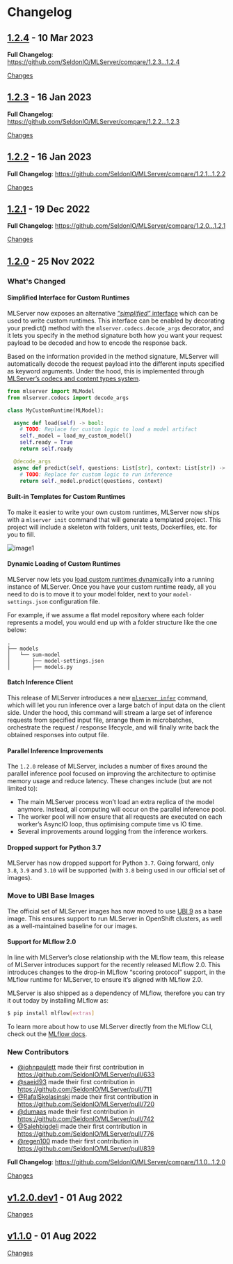# Changelog

<a name="1.2.4"></a>

## [1.2.4](https://github.com/SeldonIO/MLServer/releases/tag/1.2.4) - 10 Mar 2023

<!-- Release notes generated using configuration in .github/release.yml at 1.2.4 -->

**Full Changelog**: https://github.com/SeldonIO/MLServer/compare/1.2.3...1.2.4

[Changes][1.2.4]

<a name="1.2.3"></a>

## [1.2.3](https://github.com/SeldonIO/MLServer/releases/tag/1.2.3) - 16 Jan 2023

<!-- Release notes generated using configuration in .github/release.yml at 1.2.3 -->

**Full Changelog**: https://github.com/SeldonIO/MLServer/compare/1.2.2...1.2.3

[Changes][1.2.3]

<a name="1.2.2"></a>

## [1.2.2](https://github.com/SeldonIO/MLServer/releases/tag/1.2.2) - 16 Jan 2023

<!-- Release notes generated using configuration in .github/release.yml at 1.2.2 -->

**Full Changelog**: https://github.com/SeldonIO/MLServer/compare/1.2.1...1.2.2

[Changes][1.2.2]

<a name="1.2.1"></a>

## [1.2.1](https://github.com/SeldonIO/MLServer/releases/tag/1.2.1) - 19 Dec 2022

<!-- Release notes generated using configuration in .github/release.yml at 1.2.1 -->

**Full Changelog**: https://github.com/SeldonIO/MLServer/compare/1.2.0...1.2.1

[Changes][1.2.1]

<a name="1.2.0"></a>

## [1.2.0](https://github.com/SeldonIO/MLServer/releases/tag/1.2.0) - 25 Nov 2022

<!-- Release notes generated using configuration in .github/release.yml at 1.2.0 -->

### What's Changed

#### Simplified Interface for Custom Runtimes

MLServer now exposes an alternative [_“simplified”_ interface](https://mlserver.readthedocs.io/en/latest/user-guide/custom.html#simplified-interface) which can be used to write custom runtimes. This interface can be enabled by decorating your predict() method with the `mlserver.codecs.decode_args` decorator, and it lets you specify in the method signature both how you want your request payload to be decoded and how to encode the response back.

Based on the information provided in the method signature, MLServer will automatically decode the request payload into the different inputs specified as keyword arguments. Under the hood, this is implemented through [MLServer’s codecs and content types system](https://mlserver.readthedocs.io/en/latest/user-guide/content-type.html).

```python
from mlserver import MLModel
from mlserver.codecs import decode_args

class MyCustomRuntime(MLModel):

  async def load(self) -> bool:
    # TODO: Replace for custom logic to load a model artifact
    self._model = load_my_custom_model()
    self.ready = True
    return self.ready

  @decode_args
  async def predict(self, questions: List[str], context: List[str]) -> np.ndarray:
    # TODO: Replace for custom logic to run inference
    return self._model.predict(questions, context)
```

#### Built-in Templates for Custom Runtimes

To make it easier to write your own custom runtimes, MLServer now ships with a `mlserver init` command that will generate a templated project. This project will include a skeleton with folders, unit tests, Dockerfiles, etc. for you to fill.

![image1](https://user-images.githubusercontent.com/1577620/203810614-f4daa32e-8b1d-4bea-9b02-959b1d054596.gif)

#### Dynamic Loading of Custom Runtimes

MLServer now lets you [load custom runtimes dynamically](https://mlserver.readthedocs.io/en/latest/user-guide/custom.html#loading-a-custom-mlserver-runtime) into a running instance of MLServer. Once you have your custom runtime ready, all you need to do is to move it to your model folder, next to your `model-settings.json` configuration file.

For example, if we assume a flat model repository where each folder represents a model, you would end up with a folder structure like the one below:

```
.
├── models
│   └── sum-model
│       ├── model-settings.json
│       ├── models.py
```

#### Batch Inference Client

This release of MLServer introduces a new [`mlserver infer`](https://mlserver.readthedocs.io/en/latest/reference/cli.html#mlserver-infer) command, which will let you run inference over a large batch of input data on the client side. Under the hood, this command will stream a large set of inference requests from specified input file, arrange them in microbatches, orchestrate the request / response lifecycle, and will finally write back the obtained responses into output file.

#### Parallel Inference Improvements

The `1.2.0` release of MLServer, includes a number of fixes around the parallel inference pool focused on improving the architecture to optimise memory usage and reduce latency. These changes include (but are not limited to):

- The main MLServer process won’t load an extra replica of the model anymore. Instead, all computing will occur on the parallel inference pool.
- The worker pool will now ensure that all requests are executed on each worker’s AsyncIO loop, thus optimising compute time vs IO time.
- Several improvements around logging from the inference workers.

#### Dropped support for Python 3.7

MLServer has now dropped support for Python `3.7`. Going forward, only `3.8`, `3.9` and `3.10` will be supported (with `3.8` being used in our official set of images).

### Move to UBI Base Images

The official set of MLServer images has now moved to use [UBI 9](https://www.redhat.com/en/blog/introducing-red-hat-universal-base-image) as a base image. This ensures support to run MLServer in OpenShift clusters, as well as a well-maintained baseline for our images.

#### Support for MLflow 2.0

In line with MLServer’s close relationship with the MLflow team, this release of MLServer introduces support for the recently released MLflow 2.0. This introduces changes to the drop-in MLflow “scoring protocol” support, in the MLflow runtime for MLServer, to ensure it’s aligned with MLflow 2.0.

MLServer is also shipped as a dependency of MLflow, therefore you can try it out today by installing MLflow as:

```bash
$ pip install mlflow[extras]
```

To learn more about how to use MLServer directly from the MLflow CLI, check out the [MLflow docs](https://www.mlflow.org/docs/latest/models.html#serving-with-mlserver).

### New Contributors

- [@johnpaulett](https://github.com/johnpaulett) made their first contribution in https://github.com/SeldonIO/MLServer/pull/633
- [@saeid93](https://github.com/saeid93) made their first contribution in https://github.com/SeldonIO/MLServer/pull/711
- [@RafalSkolasinski](https://github.com/RafalSkolasinski) made their first contribution in https://github.com/SeldonIO/MLServer/pull/720
- [@dumaas](https://github.com/dumaas) made their first contribution in https://github.com/SeldonIO/MLServer/pull/742
- [@Salehbigdeli](https://github.com/Salehbigdeli) made their first contribution in https://github.com/SeldonIO/MLServer/pull/776
- [@regen100](https://github.com/regen100) made their first contribution in https://github.com/SeldonIO/MLServer/pull/839

**Full Changelog**: https://github.com/SeldonIO/MLServer/compare/1.1.0...1.2.0

[Changes][1.2.0]

<a name="1.2.0.dev1"></a>

## [v1.2.0.dev1](https://github.com/SeldonIO/MLServer/releases/tag/1.2.0.dev1) - 01 Aug 2022

[Changes][1.2.0.dev1]

<a name="1.1.0"></a>

## [v1.1.0](https://github.com/SeldonIO/MLServer/releases/tag/1.1.0) - 01 Aug 2022

[Changes][1.1.0]

[1.2.4]: https://github.com/SeldonIO/MLServer/compare/1.2.3...1.2.4
[1.2.3]: https://github.com/SeldonIO/MLServer/compare/1.2.2...1.2.3
[1.2.2]: https://github.com/SeldonIO/MLServer/compare/1.2.1...1.2.2
[1.2.1]: https://github.com/SeldonIO/MLServer/compare/1.2.0...1.2.1
[1.2.0]: https://github.com/SeldonIO/MLServer/compare/1.2.0.dev1...1.2.0
[1.2.0.dev1]: https://github.com/SeldonIO/MLServer/compare/1.1.0...1.2.0.dev1
[1.1.0]: https://github.com/SeldonIO/MLServer/tree/1.1.0

<!-- Generated by https://github.com/rhysd/changelog-from-release v3.7.0 -->
